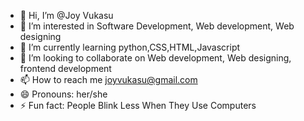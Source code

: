 - 👋 Hi, I’m @Joy Vukasu
- 👀 I’m interested in Software Development, Web development, Web designing
- 🌱 I’m currently learning python,CSS,HTML,Javascript
- 💞️ I’m looking to collaborate on  Web development, Web designing, frontend development
- 📫 How to reach me joyvukasu@gmail.com
- 😄 Pronouns: her/she
- ⚡ Fun fact: People Blink Less When They Use Computers

<!---
blajest/blajest is a ✨ special ✨ repository because its `README.md` (this file) appears on your GitHub profile.
You can click the Preview link to take a look at your changes.
--->
